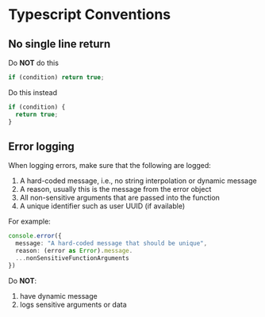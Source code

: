 # Typescript Conventions

## No single line return

Do **NOT** do this

```typescript
if (condition) return true;
```

Do this instead

```typescript
if (condition) {
  return true;
}
```

## Error logging

When logging errors, make sure that the following are logged:

1. A hard-coded message, i.e., no string interpolation or dynamic message
2. A reason, usually this is the message from the error object
3. All non-sensitive arguments that are passed into the function
4. A unique identifier such as user UUID (if available)

For example:

```typescript
console.error({
  message: "A hard-coded message that should be unique",
  reason: (error as Error).message.
  ...nonSensitiveFunctionArguments
})
```

Do **NOT**:

1. have dynamic message
2. logs sensitive arguments or data
